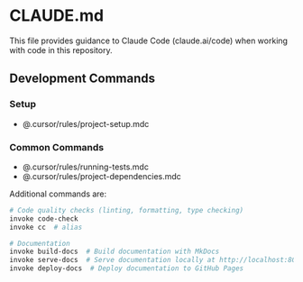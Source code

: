 # CLAUDE.md

This file provides guidance to Claude Code (claude.ai/code) when working with code in this repository.

## Development Commands

### Setup

- @.cursor/rules/project-setup.mdc

### Common Commands

- @.cursor/rules/running-tests.mdc
- @.cursor/rules/project-dependencies.mdc

Additional commands are:

```bash
# Code quality checks (linting, formatting, type checking)
invoke code-check
invoke cc  # alias

# Documentation
invoke build-docs  # Build documentation with MkDocs
invoke serve-docs  # Serve documentation locally at http://localhost:8000
invoke deploy-docs  # Deploy documentation to GitHub Pages
```
